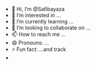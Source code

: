 - 👋 Hi, I’m @Safibayaza
- 👀 I’m interested in ...
- 🌱 I’m currently learning ...
- 💞️ I’m looking to collaborate on ...
- 📫 How to reach me ...
- 😄 Pronouns: ...
- ⚡ Fun fact: ...and track
- 

<!---
Safibayaza/Safibayaza is a ✨ special ✨ repository because its `README.md` (this file) appears on your GitHub profile.
You can click the Preview link to take a look at your changes.
--->

